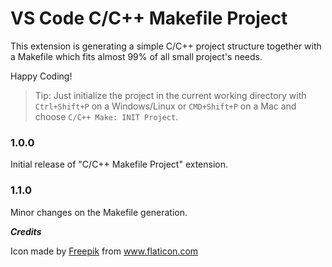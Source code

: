 # VS Code C/C++ Makefile Project

This extension is generating a simple C/C++ project structure together with a Makefile which fits almost 99% of all small project's needs.

Happy Coding!

> Tip: Just initialize the project in the current working directory with `Ctrl+Shift+P` on a Windows/Linux or `CMD+Shift+P` on a Mac and choose `C/C++ Make: INIT Project`. 

### 1.0.0

Initial release of "C/C++ Makefile Project" extension.

### 1.1.0

Minor changes on the Makefile generation.

***Credits***
<div>Icon made by <a href="https://www.flaticon.com/authors/freepik" title="Freepik">Freepik</a> from <a href="https://www.flaticon.com/"             title="Flaticon">www.flaticon.com</a></div>

